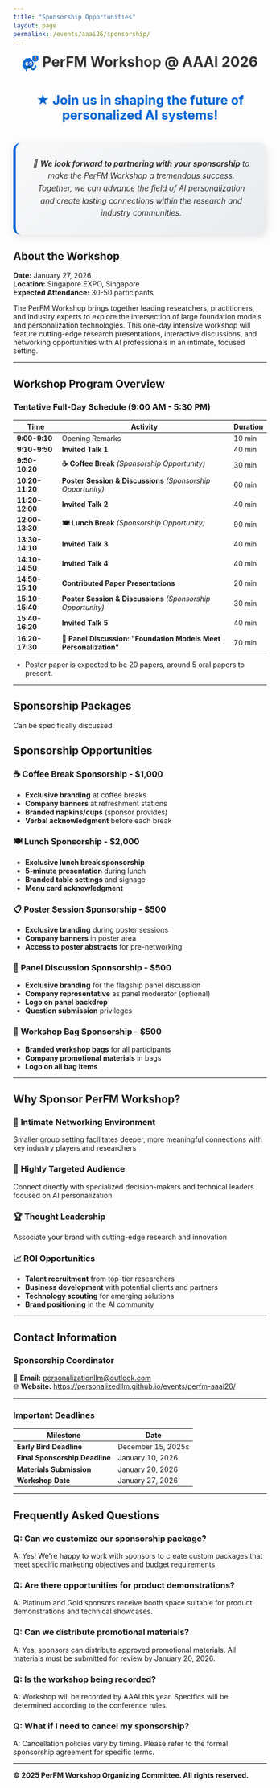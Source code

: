 ```yaml
---
title: "Sponsorship Opportunities"
layout: page
permalink: /events/aaai26/sponsorship/
---
```


<link rel="stylesheet" href="/style.css">
<style>
h1 { text-align: center; }



</style>
<link rel="stylesheet" href="/assets/aaai2026.css">


<h1 style="color: #333; text-align: center; margin-top: 0.5em; margin-bottom: 1.5em;"><img src="/icon.png" alt="icon" style="width: 32px; height: 32px; vertical-align: middle; margin-right: 8px; display: inline-block;">PerFM Workshop @ AAAI 2026</h1>
<!-- <span style="color: #666; font-size: 0.7em; font-weight: 400; margin-top: 0.3em; display: block;"></span></h1> -->

<div style="text-align: center; margin: 40px 0;"><h2 style="color: #0366d6; font-size: 1.8em; font-weight: 700; margin: 0; text-shadow: 0 2px 4px rgba(0,0,0,0.1);">★ Join us in shaping the future of personalized AI systems!</h2></div>

<div style="background: linear-gradient(135deg, #f8f9fa 0%, #e9ecef 100%); padding: 30px; border-radius: 15px; border-left: 5px solid #0366d6; margin: 30px 0; box-shadow: 0 4px 15px rgba(0,0,0,0.1);"><p style="font-size: 1.1em; line-height: 1.6; color: #333; margin: 0; text-align: center; font-style: italic;">🎯 <strong>We look forward to partnering with your sponsorship</strong> to make the PerFM Workshop a tremendous success. Together, we can advance the field of AI personalization and create lasting connections within the research and industry communities.</p></div>




## About the Workshop

**Date:** January 27, 2026  
**Location:** Singapore EXPO, Singapore  
**Expected Attendance:** 30-50 participants  

The PerFM Workshop brings together leading researchers, practitioners, and industry experts to explore the intersection of large foundation models and personalization technologies. This one-day intensive workshop will feature cutting-edge research presentations, interactive discussions, and networking opportunities with AI professionals in an intimate, focused setting.

---

## Workshop Program Overview

### Tentative Full-Day Schedule (9:00 AM - 5:30 PM)

| Time | Activity | Duration |
|------|----------|----------|
| **9:00-9:10** | Opening Remarks | 10 min |
| **9:10-9:50** | **Invited Talk 1** | 40 min |
| **9:50-10:20** | **☕ Coffee Break** *(Sponsorship Opportunity)* | 30 min |
| **10:20-11:20** | **Poster Session & Discussions** *(Sponsorship Opportunity)* | 60 min |
| **11:20-12:00** | **Invited Talk 2** | 40 min |
| **12:00-13:30** | **🍽️ Lunch Break** *(Sponsorship Opportunity)* | 90 min |
| **13:30-14:10** | **Invited Talk 3** | 40 min |
| **14:10-14:50** | **Invited Talk 4** | 40 min |
| **14:50-15:10** | **Contributed Paper Presentations** | 20 min |
| **15:10-15:40** | **Poster Session & Discussions** *(Sponsorship Opportunity)* | 30 min |
| **15:40-16:20** | **Invited Talk 5** | 40 min |
| **16:20-17:30** | **🎯 Panel Discussion: "Foundation Models Meet Personalization"** | 70 min |

* Poster paper is expected to be 20 papers, around 5 oral papers to present.

---

## Sponsorship Packages

Can be specifically discussed.

<!-- ### 🥇 **PLATINUM SPONSOR** - $5,000

**Maximum Visibility & Premium Benefits**

#### **Recognition & Branding**
- **Prominent logo placement** on all workshop materials, signage, and digital displays
- **Company introduction** during opening remarks (2-3 minutes)
- **Branded slide** displayed between sessions
- **Premium booth space** for networking and demonstrations
- **Logo on workshop website** and proceedings (if published)

#### **Speaking Opportunities**
- **5-minute company presentation** during lunch break
- **Participation in panel discussion** (optional)
- **Priority access** to invited speakers for networking

#### **Registrations & Access**
- **3 complimentary workshop registrations**
- **VIP seating** for company representatives
- **Access to speaker dinner** (if organized)

#### **Exclusive Benefits**
- **Named coffee break** ("Coffee Break sponsored by [Company Name]")
- **Exclusive email** to participant list (pre-approved content)
- **Workshop materials** distribution rights
- **First access** to workshop video recordings

--- -->
<!-- 
### 🥈 **GOLD SPONSOR** - $3,000

**High Visibility & Premium Access**

#### **Recognition & Branding**
- **Logo placement** on workshop materials and signage
- **Company acknowledgment** during opening remarks
- **Standard booth space** for networking
- **Logo on workshop website**

#### **Speaking Opportunities**
- **3-minute company introduction** during lunch
- **Networking access** to invited speakers

#### **Registrations & Access**
- **2 complimentary workshop registrations**
- **Priority seating** for company representatives

#### **Additional Benefits**
- **Named poster session** ("Poster Session sponsored by [Company Name]")
- **Workshop participant list** (with consent)
- **Digital materials** access

---

### 🥉 **SILVER SPONSOR** - $2,000

**Professional Visibility & Networking**

#### **Recognition & Branding**
- **Logo on workshop signage** and website
- **Company mention** during opening remarks
- **Table-top display** space during breaks


#### **Benefits**
- **Named session** acknowledgment
- **Networking opportunities** during breaks
- **Workshop materials** access

---

### 🏷️ **BRONZE SPONSOR** - $1,000

**Essential Visibility Package**

#### **Recognition & Branding**
- **Logo on workshop website** and final signage
- **Company listing** in workshop materials

#### **Registrations & Access**
- **1 complimentary workshop registration**

#### **Benefits**
- **Networking opportunities** during breaks
- **Workshop materials** access

--- -->

## Sponsorship Opportunities

### ☕ **Coffee Break Sponsorship** - $1,000
- **Exclusive branding** at coffee breaks
- **Company banners** at refreshment stations
- **Branded napkins/cups** (sponsor provides)
- **Verbal acknowledgment** before each break

### 🍽️ **Lunch Sponsorship** - $2,000
- **Exclusive lunch break sponsorship**
- **5-minute presentation** during lunch
- **Branded table settings** and signage
- **Menu card acknowledgment**

### 📋 **Poster Session Sponsorship** - $500
- **Exclusive branding** during poster sessions
- **Company banners** in poster area
- **Access to poster abstracts** for pre-networking

### 🎯 **Panel Discussion Sponsorship** - $500
- **Exclusive branding** for the flagship panel discussion
- **Company representative** as panel moderator (optional)
- **Logo on panel backdrop**
- **Question submission** privileges

### 🎁 **Workshop Bag Sponsorship** - $500
- **Branded workshop bags** for all participants
- **Company promotional materials** in bags
- **Logo on all bag items**

<!-- ## Target Audience Profile

### **Professional Demographics**
- **Senior Researchers** (40%): Principal investigators, lab directors
- **Industry Practitioners** (30%): ML engineers, product managers, CTOs
- **PhD Students & Postdocs** (20%): Emerging talent in AI/ML
- **Government & Policy** (10%): Regulatory bodies, funding agencies

### **Geographic Representation**
- **North America** (35%)
- **Europe** (25%)
- **Asia-Pacific** (30%)
- **Other Regions** (10%)

### **Industry Sectors Represented**
- Technology & Software
- Financial Services
- Healthcare & Pharmaceuticals
- E-commerce & Retail
- Automotive & Manufacturing
- Government & Defense -->

---

## Why Sponsor PerFM Workshop?

### 🤝 **Intimate Networking Environment**
Smaller group setting facilitates deeper, more meaningful connections with key industry players and researchers

### 🎯 **Highly Targeted Audience**
Connect directly with specialized decision-makers and technical leaders focused on AI personalization

### 🏆 **Thought Leadership**
Associate your brand with cutting-edge research and innovation

### 📈 **ROI Opportunities**
- **Talent recruitment** from top-tier researchers
- **Business development** with potential clients and partners
- **Technology scouting** for emerging solutions
- **Brand positioning** in the AI community

---

## Contact Information

### **Sponsorship Coordinator**
📧 **Email:** personalizationllm@outlook.com  
🌐 **Website:** https://personalizedllm.github.io/events/perfm-aaai26/

---
<!-- 
## Application Process -->

<!-- ### **How to Become a Sponsor**

1. **Email Expression of Interest** to personalizationllm@outlook.com
2. **Schedule Consultation Call** with organizing committee
3. **Receive Formal Sponsorship Agreement**
4. **Submit Signed Agreement** with payment information
5. **Receive Confirmation** and benefit activation timeline -->

### **Important Deadlines**

| Milestone | Date |
|-----------|------|
| **Early Bird Deadline** | December 15, 2025s |
| **Final Sponsorship Deadline** | January 10, 2026 |
| **Materials Submission** | January 20, 2026 |
| **Workshop Date** | January 27, 2026 |

<!-- ### **Payment Terms**
- **Payment Due:** Within 30 days of signed agreement
- **Accepted Methods:** Bank transfer, corporate check, credit card
- **Currency:** USD or SGD
- **Invoice:** Provided upon agreement signing -->

---

## Frequently Asked Questions

### **Q: Can we customize our sponsorship package?**
A: Yes! We're happy to work with sponsors to create custom packages that meet specific marketing objectives and budget requirements.

### **Q: Are there opportunities for product demonstrations?**
A: Platinum and Gold sponsors receive booth space suitable for product demonstrations and technical showcases.

### **Q: Can we distribute promotional materials?**
A: Yes, sponsors can distribute approved promotional materials. All materials must be submitted for review by January 20, 2026.

### **Q: Is the workshop being recorded?**
A: Workshop will be recorded by AAAI this year. Specifics will be determined according to the conference rules.


### **Q: What if I need to cancel my sponsorship?**
A: Cancellation policies vary by timing. Please refer to the formal sponsorship agreement for specific terms.



---

**© 2025 PerFM Workshop Organizing Committee. All rights reserved.** 